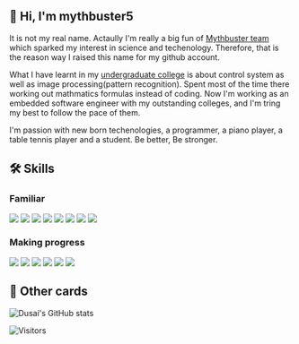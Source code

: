 ## 👋 Hi, I'm mythbuster5

It is not my real name. Actaully I'm really a big fun of [Mythbuster team](https://www.discovery.com/shows/mythbusters) which sparked my interest in science and techenology. Therefore, that is the reason way I raised this name for my github account.

What I have learnt in my [undergraduate college](https://www.seu.edu.cn/english/) is about control system as well as image processing(pattern recognition). Spent most of the time there working out mathmatics formulas instead of coding. Now I'm working as an embedded software engineer with my outstanding colleges, and I'm tring my best to follow the pace of them.

I'm passion with new born techenologies, a programmer, a piano player, a table tennis player and a student. Be better, Be stronger.

## 🛠️ Skills

### Familiar
<img src="https://img.shields.io/static/v1?logo=C&label=&message=C&color=blue&labelColor=5c5c5c"/>  <img src="https://img.shields.io/static/v1?logo=Linux&message=Linux&color=blue&label=Linux"/>  <img src="https://img.shields.io/static/v1?logo=Espressif&label=ESP&message=espressif&color=blue"/>  <img src="https://img.shields.io/static/v1?logo=Markdown&label=&message=Markdown&color=blue&labelColor=5c5c5c"/>  <img src="https://img.shields.io/static/v1?logo=Git&label=&message=Git&color=blue&labelColor=5c5c5c"/>  <img src="https://img.shields.io/static/v1?logo=OpenCV&label=&message=OpenCV&color=blue&labelColor=5c5c5c"/>  <img src="https://img.shields.io/static/v1?logo=Altium Designer&label=&message=Altium Designer&color=blue&labelColor=5c5c5c"/>  <img src="https://img.shields.io/static/v1?logo=YOLO&label=&message=YOLO&color=blue&labelColor=5c5c5c"/>

### Making progress
<img src="https://img.shields.io/static/v1?logo=Python&label=&message=Python&color=blue&labelColor=5c5c5c"/> <img src="https://img.shields.io/static/v1?logo=Shell&label=&message=Shell&color=blue&labelColor=5c5c5c"/>  <img src="https://img.shields.io/static/v1?logo=CMake&label=&message=CMake&color=blue&labelColor=5c5c5c"/>  <img src="https://img.shields.io/static/v1?logo=PyTorch&label=&message=PyTorch&color=blue&labelColor=5c5c5c"/>  <img src="https://img.shields.io/static/v1?logo=C%2B%2B&label=&message=C%2B%2B&color=blue&labelColor=5c5c5c"/>  <img src="https://img.shields.io/static/v1?logo=TensorFlow&label=&message=TensorFlow&color=blue&labelColor=5c5c5c"/>  

## 💬 Other cards

![Dusai's GitHub stats](https://github-readme-stats.vercel.app/api?username=mythbuster5&show_icons=true&theme=radical)

<img src="https://visitor-badge.glitch.me/badge?page_id=mythbuster5.mythbuster5" alt="Visitors" />

<!---
mythbuster5/mythbuster5 is a ✨ special ✨ repository because its `README.md` (this file) appears on your GitHub profile.
You can click the Preview link to take a look at your changes.
--->
